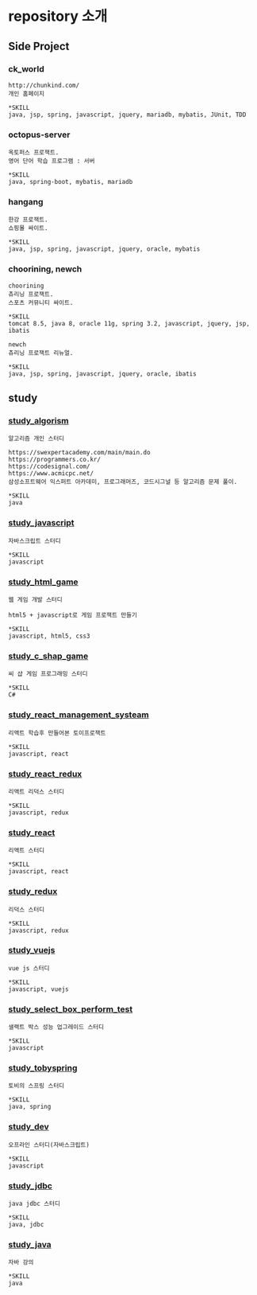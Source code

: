 # repository 소개

## Side Project

### ck_world
```
http://chunkind.com/
개인 홈페이지

*SKILL
java, jsp, spring, javascript, jquery, mariadb, mybatis, JUnit, TDD
```

### octopus-server
```
옥토퍼스 프로잭트.
영어 단어 학습 프로그램 : 서버

*SKILL
java, spring-boot, mybatis, mariadb
```

### hangang
```
한강 프로잭트.
쇼핑몰 싸이트.

*SKILL
java, jsp, spring, javascript, jquery, oracle, mybatis
```

### choorining, newch
```
choorining
츄리닝 프로잭트.
스포츠 커뮤니티 싸이트.

*SKILL
tomcat 8.5, java 8, oracle 11g, spring 3.2, javascript, jquery, jsp, ibatis

newch
츄리닝 프로잭트 리뉴얼.

*SKILL
java, jsp, spring, javascript, jquery, oracle, ibatis
```

## study

### [study_algorism](https://github.com/chunkind/study_algorism)
```
알고리즘 개인 스터디

https://swexpertacademy.com/main/main.do
https://programmers.co.kr/
https://codesignal.com/
https://www.acmicpc.net/
삼성소프트웨어 익스퍼트 아카데미, 프로그래머즈, 코드시그널 등 알고리즘 문제 풀이.

*SKILL
java
```

### [study_javascript](https://github.com/chunkind/study_javascript)
```
자바스크립트 스터디

*SKILL
javascript
```

### [study_html_game](https://github.com/chunkind/study_html_game)
```
웹 게임 개발 스터디

html5 + javascript로 게임 프로잭트 만들기

*SKILL
javascript, html5, css3
```

### [study_c_shap_game](https://github.com/chunkind/study_c_shap_game)
```
씨 샵 게임 프로그래밍 스터디

*SKILL
C#
```

### [study_react_management_systeam](https://github.com/chunkind/study_react_management_systeam)
```
리액트 학습후 만들어본 토이프로잭트

*SKILL
javascript, react
```

### [study_react_redux](https://github.com/chunkind/study_react_redux)
```
리액트 리덕스 스터디

*SKILL
javascript, redux
```

### [study_react](https://github.com/chunkind/study_react)
```
리액트 스터디

*SKILL
javascript, react
```

### [study_redux](https://github.com/chunkind/study_redux)
```
리덕스 스터디

*SKILL
javascript, redux
```

### [study_vuejs](https://github.com/chunkind/study_vuejs)
```
vue js 스터디

*SKILL
javascript, vuejs
```

### [study_select_box_perform_test](https://github.com/chunkind/study_select_box_perform_test)
```
샐랙트 박스 성능 업그레이드 스터디

*SKILL
javascript
```

### [study_tobyspring](https://github.com/chunkind/study_tobyspring)
```
토비의 스프링 스터디

*SKILL
java, spring
```

### [study_dev](https://github.com/chunkind/study_dev)
```
오프라인 스터디(자바스크립트)

*SKILL
javascript
```

### [study_jdbc](https://github.com/chunkind/study_jdbc)
```
java jdbc 스터디

*SKILL
java, jdbc
```

### [study_java](https://github.com/chunkind/study_java)
```
자바 강의

*SKILL
java
```
